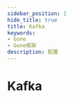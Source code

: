 ```yaml
---
sidebar_position: 1
hide_title: true
title: Kafka
keywords:
- Gone
- Gone框架
description: 配置
---
```


# Kafka